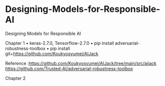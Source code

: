 # Designing-Models-for-Responsible-AI
Designing Models for Responsible AI

Chapter 1
•	keras-2.7.0, Tensorflow-2.7.0
•	pip install adversarial-robustness-toolbox
•	pip install git+https://github.com/Koukyosyumei/AIJack

Reference :https://github.com/Koukyosyumei/AIJack/tree/main/src/aijack
https://github.com/Trusted-AI/adversarial-robustness-toolbox

Chapter 2
